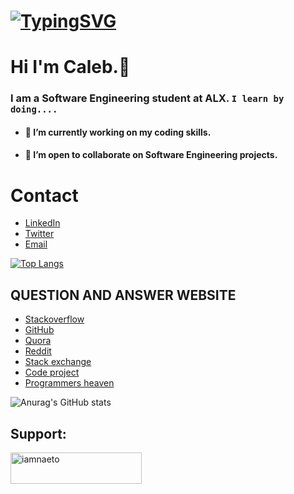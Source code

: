# [![TypingSVG](https://readme-typing-svg.demolab.com?lines=Hey!+You+Are+Welcome+To+My+Profile;My+Name+Is+Caleb;I+Am+Passionate+About+Coding;I+Learn+By+Doing)](https://git.io/typing-svg)
# Hi I'm Caleb.👋

### I am a Software Engineering student at ALX. `I learn by doing....`

- #### 🔭 I’m currently working on my coding skills.
- #### 👯 I’m open to collaborate on Software Engineering projects.

# Contact 
* [LinkedIn](https://www.linkedin.com/in//)
* [Twitter](https://twitter.com/calebkech)
* [Email](mailto:calebkemboi61@gmail.com)

[![Top Langs](https://github-readme-stats.vercel.app/api/top-langs/?username=Lordwill1&layout=compact)](https://github.com/calebkech/github-readme-stats)

## QUESTION AND ANSWER WEBSITE 
* [Stackoverflow](https://Stackoverflow.com/)
* [GitHub](https://github.com/)
* [Quora](https://quora.com/)
* [Reddit](https://reddit.com/)
* [Stack exchange](https://Stackexchange.com/)
* [Code project](https://codeproject.com/)
* [Programmers heaven](https://programmersheaven.com/)

![Anurag's GitHub stats](https://github-readme-stats.vercel.app/api?username=calebkech&show_icons=true&theme=radical)

<h2 align="left">Support:</h2>
<p><a href="https://www.buymeacoffee.com/"> <img align="left" src="https://cdn.buymeacoffee.com/buttons/v2/default-yellow.png" height="50" width="210" alt="iamnaeto" /></a></p><br><br><br><br><br>
